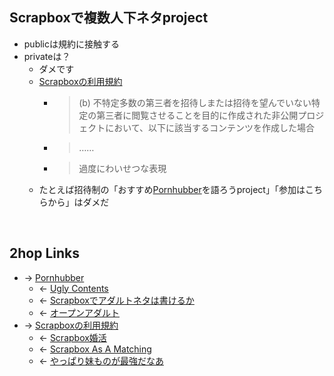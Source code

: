 ## Scrapboxで複数人下ネタproject
- publicは規約に接触する
- privateは？
    - ダメです
    - [Scrapboxの利用規約](Scrapboxの利用規約.md)
        - <blockquote>(b) 不特定多数の第三者を招待しまたは招待を望んでいない特定の第三者に閲覧させることを目的に作成された非公開プロジェクトにおいて、以下に該当するコンテンツを作成した場合</blockquote>
        - <blockquote> …… </blockquote>
        - <blockquote>     過度にわいせつな表現 </blockquote>
    - たとえば招待制の「おすすめ[Pornhubber](Pornhubber.md)を語ろうproject」「参加はこちらから」はダメだ

<br>

## 2hop Links
- → [Pornhubber](Pornhubber.md)
    - ← [Ugly Contents](Ugly_Contents.md)
    - ← [Scrapboxでアダルトネタは書けるか](Scrapboxでアダルトネタは書けるか.md)
    - ← [オープンアダルト](オープンアダルト.md)
- → [Scrapboxの利用規約](Scrapboxの利用規約.md)
    - ← [Scrapbox婚活](Scrapbox婚活.md)
    - ← [Scrapbox As A Matching](Scrapbox_As_A_Matching.md)
    - ← [やっぱり妹ものが最強だなあ](やっぱり妹ものが最強だなあ.md)
